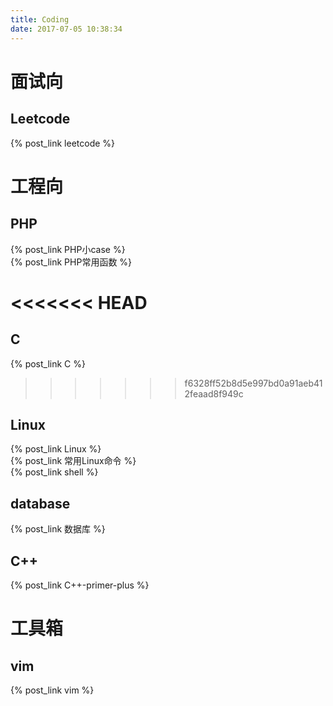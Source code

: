 ```yaml
---
title: Coding
date: 2017-07-05 10:38:34
---
```

# 面试向
## Leetcode
{% post_link leetcode %}  <br>

# 工程向
## PHP
{% post_link PHP小case %}  <br>
{% post_link PHP常用函数 %}  <br>

<<<<<<< HEAD
=======
## C
{% post_link C %} <br>

>>>>>>> f6328ff52b8d5e997bd0a91aeb412feaad8f949c
## Linux
{% post_link Linux %}  <br>
{% post_link 常用Linux命令 %}  <br>
{% post_link shell %}  <br>

## database
{% post_link 数据库 %}  <br>

## C++
{% post_link C++-primer-plus %}  <br>

# 工具箱
## vim
{% post_link vim %}  <br>